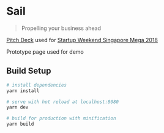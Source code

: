 # Sail

> Propelling your business ahead

[Pitch Deck](https://docs.google.com/presentation/d/e/2PACX-1vSrRs-mxJcz9n7kjTY-t1yNu-kEF5s3XKNWO3YclWDzesChp1kV76GSvVD0HwI-qdTqGV593AoDa8f6/pub) used for [Startup Weekend Singapore Mega 2018](http://communities.techstars.com/singapore/singapore/startup-weekend/12854)

Prototype page used for demo

## Build Setup

``` bash
# install dependencies
yarn install

# serve with hot reload at localhost:8080
yarn dev

# build for production with minification
yarn build
```
